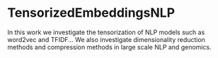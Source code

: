 # TensorizedEmbeddingsNLP
In this work we investigate the tensorization of NLP models such as word2vec and TFIDF... We also investigate dimensionality reduction methods and compression methods in large scale NLP and genomics. 
